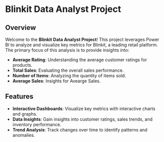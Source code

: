 # Blinkit Data Analyst Project

## Overview

Welcome to the **Blinkit Data Analyst Project**! This project leverages Power BI to analyze and visualize key metrics for Blinkit, a leading retail platform. The primary focus of this analysis is to provide insights into:

- **Average Rating**: Understanding the average customer ratings for products.
- **Total Sales**: Evaluating the overall sales performance.
- **Number of Items**: Analyzing the quantity of items sold.
- **Average Sales**: Insights for Avearge Sales.


## Features

- **Interactive Dashboards**: Visualize key metrics with interactive charts and graphs.
- **Data Insights**: Gain insights into customer ratings, sales trends, and inventory performance.
- **Trend Analysis**: Track changes over time to identify patterns and anomalies.
